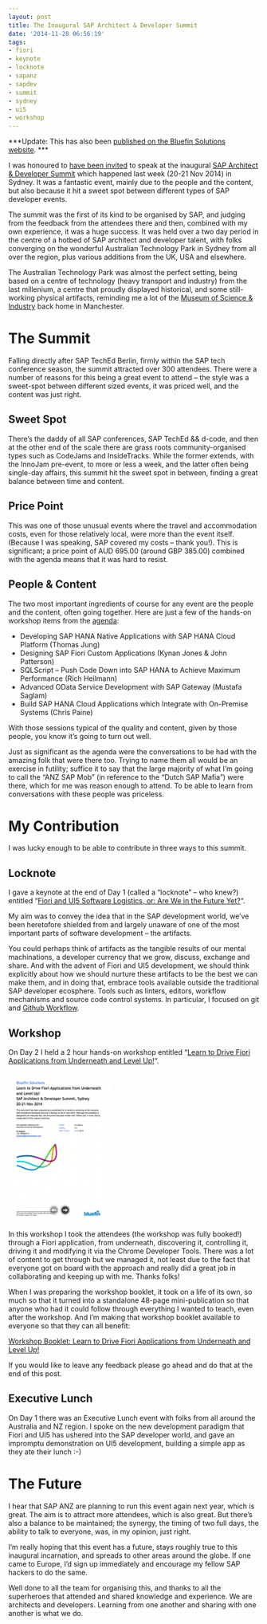 ```yaml
---
layout: post
title: The Inaugural SAP Architect & Developer Summit
date: '2014-11-28 06:56:19'
tags:
- fiori
- keynote
- locknote
- sapanz
- sapdev
- summit
- sydney
- ui5
- workshop
---
```



***Update: This has also been [published on the Bluefin Solutions website](http://www.bluefinsolutions.com/Blogs/DJ-Adams/November-2014/The-Inaugural-SAP-Architect-Developer-Summit/). ***

I was honoured to [have been invited](http://pipetree.com/qmacro/blog/2014/10/speaking-at-the-sap-architect-developer-summit/) to speak at the inaugural [SAP Architect & Developer Summit](http://bit.ly/anzsummit) which happened last week (20-21 Nov 2014) in Sydney. It was a fantastic event, mainly due to the people and the content, but also because it hit a sweet spot between different types of SAP developer events.

The summit was the first of its kind to be organised by SAP, and judging from the feedback from the attendees there and then, combined with my own experience, it was a huge success. It was held over a two day period in the centre of a hotbed of SAP architect and developer talent, with folks converging on the wonderful Australian Technology Park in Sydney from all over the region, plus various additions from the UK, USA and elsewhere.

The Australian Technology Park was almost the perfect setting, being based on a centre of technology (heavy transport and industry) from the last millenium, a centre that proudly displayed historical, and some still-working physical artifacts, reminding me a lot of the [Museum of Science & Industry](http://www.mosi.org.uk/) back home in Manchester.


# The Summit

Falling directly after SAP TechEd Berlin, firmly within the SAP tech conference season, the summit attracted over 300 attendees. There were a number of reasons for this being a great event to attend – the style was a sweet-spot between different sized events, it was priced well, and the content was just right.


## **Sweet Spot**

There’s the daddy of all SAP conferences, SAP TechEd && d-code, and then at the other end of the scale there are grass roots community-organised types such as CodeJams and InsideTracks. While the former extends, with the InnoJam pre-event, to more or less a week, and the latter often being single-day affairs, this summit hit the sweet spot in between, finding a great balance between time and content.


## **Price Point**

This was one of those unusual events where the travel and accommodation costs, even for those relatively local, were more than the event itself. (Because I was speaking, SAP covered my costs – thank you!). This is significant; a price point of AUD 695.00 (around GBP 385.00) combined with the agenda means that it was hard to resist.


## **People & Content**

The two most important ingredients of course for any event are the people and the content, often going together. Here are just a few of the hands-on workshop items from the [agenda](http://eventscontent.sapvirtualevents.com/content/dam/sapvep/customimages/au-sap-architect-and-developer-summit/SAP_Architect_and_Developer_Summit_Brochure_v2.pdf):

- Developing SAP HANA Native Applications with SAP HANA Cloud Platform (Thomas Jung)
- Designing SAP Fiori Custom Applications (Kynan Jones & John Patterson)
- SQLScript – Push Code Down into SAP HANA to Achieve Maximum Performance (Rich Heilmann)
- Advanced OData Service Development with SAP Gateway (Mustafa Saglam)
- Build SAP HANA Cloud Applications which Integrate with On-Premise Systems (Chris Paine)

With those sessions typical of the quality and content, given by those people, you know it’s going to turn out well.

Just as significant as the agenda were the conversations to be had with the amazing folk that were there too. Trying to name them all would be an exercise in futility; suffice it to say that the large majority of what I’m going to call the “ANZ SAP Mob” (in reference to the “Dutch SAP Mafia”) were there, which for me was reason enough to attend. To be able to learn from conversations with these people was priceless.


# My Contribution

I was lucky enough to be able to contribute in three ways to this summit.


## **Locknote**

I gave a keynote at the end of Day 1 (called a “locknote” – who knew?) entitled “[Fiori and UI5 Software Logistics, or: Are We in the Future Yet?](http://lanyrd.com/2014/sap-architect-and-developer-summit/sdfyrd/)“.

My aim was to convey the idea that in the SAP development world, we’ve been heretofore shielded from and largely unaware of one of the most important parts of software development – the artifacts.

You could perhaps think of artifacts as the tangible results of our mental machinations, a developer currency that we grow, discuss, exchange and share. And with the advent of Fiori and UI5 development, we should think explicitly about how we should nurture these artifacts to be the best we can make them, and in doing that, embrace tools available outside the traditional SAP developer ecosphere. Tools such as linters, editors, workflow mechanisms and source code control systems. In particular, I focused on git and [Github Workflow](https://guides.github.com/introduction/flow/index.html).


## **Workshop**

On Day 2 I held a 2 hour hands-on workshop entitled “[Learn to Drive Fiori Applications from Underneath and Level Up!](http://lanyrd.com/2014/sap-architect-and-developer-summit/sdfyrf/)“.

![Workshop booklet screenshot](/content/images/2014/11/Screen-Shot-2014-11-27-at-13.40.21-207x300.png)

In this workshop I took the attendees (the workshop was fully booked!) through a Fiori application, from underneath, discovering it, controlling it, driving it and modifying it via the Chrome Developer Tools. There was a lot of content to get through but we managed it, not least due to the fact that everyone got on board with the approach and really did a great job in collaborating and keeping up with me. Thanks folks!

When I was preparing the workshop booklet, it took on a life of its own, so much so that it turned into a standalone 48-page mini-publication so that anyone who had it could follow through everything I wanted to teach, even after the workshop. And I’m making that workshop booklet available to everyone so that they can all benefit:

[Workshop Booklet: Learn to Drive Fiori Applications from Underneath and Level Up!](http://bit.ly/ldfaulu)

If you would like to leave any feedback please go ahead and do that at the end of this post.


## **Executive Lunch**

On Day 1 there was an Executive Lunch event with folks from all around the Australia and NZ region. I spoke on the new development paradigm that Fiori and UI5 has ushered into the SAP developer world, and gave an impromptu demonstration on UI5 development, building a simple app as they ate their lunch :-)


# The Future

I hear that SAP ANZ are planning to run this event again next year, which is great. The aim is to attract more attendees, which is also great. But there’s also a balance to be maintained; the synergy, the timing of two full days, the ability to talk to everyone, was, in my opinion, just right.

I’m really hoping that this event has a future, stays roughly true to this inaugural incarnation, and spreads to other areas around the globe. If one came to Europe, I’d sign up immediately and encourage my fellow SAP hackers to do the same.

Well done to all the team for organising this, and thanks to all the superheroes that attended and shared knowledge and experience. We are architects and developers. Learning from one another and sharing with one another is what we do.

 


